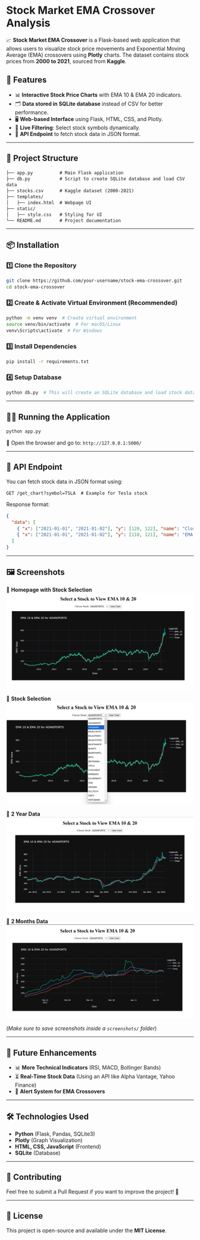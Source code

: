 # Stock Market EMA Crossover Analysis

📈 **Stock Market EMA Crossover** is a Flask-based web application that allows users to visualize stock price movements and Exponential Moving Average (EMA) crossovers using **Plotly** charts. The dataset contains stock prices from **2000 to 2021**, sourced from **Kaggle**.

## 🚀 Features
- 📊 **Interactive Stock Price Charts** with EMA 10 & EMA 20 indicators.
- 🗂 **Data stored in SQLite database** instead of CSV for better performance.
- 🖥 **Web-based Interface** using Flask, HTML, CSS, and Plotly.
- 🔄 **Live Filtering**: Select stock symbols dynamically.
- 📡 **API Endpoint** to fetch stock data in JSON format.

---
## 📂 Project Structure
```plaintext
├── app.py          # Main Flask application
├── db.py           # Script to create SQLite database and load CSV data
├── stocks.csv      # Kaggle dataset (2000-2021)
├── templates/
│   ├── index.html  # Webpage UI
├── static/
│   ├── style.css   # Styling for UI
└── README.md       # Project documentation
```

---
## 📦 Installation
### **1️⃣ Clone the Repository**
```sh
git clone https://github.com/your-username/stock-ema-crossover.git
cd stock-ema-crossover
```

### **2️⃣ Create & Activate Virtual Environment** (Recommended)
```sh
python -m venv venv  # Create virtual environment
source venv/bin/activate  # For macOS/Linux
venv\Scripts\activate  # For Windows
```

### **3️⃣ Install Dependencies**
```sh
pip install -r requirements.txt
```

### **4️⃣ Setup Database**
```sh
python db.py  # This will create an SQLite database and load stock data
```

---
## 🏃‍♂️ Running the Application
```sh
python app.py
```
🔹 Open the browser and go to: `http://127.0.0.1:5000/`

---
## 🔗 API Endpoint
You can fetch stock data in JSON format using:
```
GET /get_chart?symbol=TSLA  # Example for Tesla stock
```
Response format:
```json
{
  "data": [
    { "x": ["2021-01-01", "2021-01-02"], "y": [120, 122], "name": "Close Price" },
    { "x": ["2021-01-01", "2021-01-02"], "y": [118, 121], "name": "EMA 10" }
  ]
}
```

---
## 🖼 Screenshots
📌 **Homepage with Stock Selection**
![Homepage](Output/home-20years.png)

📌 **Stock Selection**
![Chart](Output/dropdown.png)

📌 **2 Year Data**
![Chart](Output/2years.png)

📌 **2 Months Data**
![Chart](Output/2months.png)


(*Make sure to save screenshots inside a `screenshots/` folder*)

---
## 📝 Future Enhancements
- 📊 **More Technical Indicators** (RSI, MACD, Bollinger Bands)
- ⏳ **Real-Time Stock Data** (Using an API like Alpha Vantage, Yahoo Finance)
- 🔔 **Alert System for EMA Crossovers**

---
## 🛠 Technologies Used
- **Python** (Flask, Pandas, SQLite3)
- **Plotly** (Graph Visualization)
- **HTML, CSS, JavaScript** (Frontend)
- **SQLite** (Database)

---
## 🤝 Contributing
Feel free to submit a Pull Request if you want to improve the project! 🚀

---
## 📜 License
This project is open-source and available under the **MIT License**.

